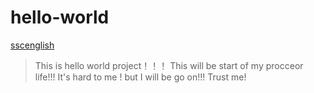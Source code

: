 # hello-world

[sscenglish](https://github.com/sscenglish)

> This is hello world project！！！
> This will be start of my procceor life!!!
> It's hard to me ! but I will be go on!!! Trust me!
